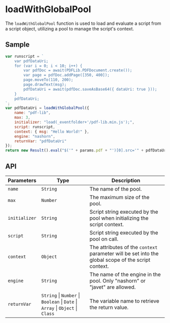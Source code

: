 # loadWithGlobalPool

The `loadWithGlobalPool` function is used to load and evaluate a script from a script object, utilizing a pool to manage the script's context.

## Sample

```javascript
var runscript = `
    var pdfDataUri;
    for (var i = 0; i < 10; i++) {
        var pdfDoc = await(PDFLib.PDFDocument.create());
        var page = pdfDoc.addPage([350, 400]);
        page.moveTo(110, 200);
        page.drawText(msg);
        pdfDataUri = await(pdfDoc.saveAsBase64({ dataUri: true }));
    }
    pdfDataUri;
`;
var pdfDataUri = loadWithGlobalPool({
    name: "pdf-lib",
    max: 3,
    initializer: "load(_eventfolder+'/pdf-lib.min.js');",
    script: runscript,
    context: { msg: "Hello World!" },
    engine: "nashorn",
    returnVar: "pdfDataUri"
});
return new Result().eval("$('" + params.pdf + "')[0].src='" + pdfDataUri + "'");
```
## API

| Parameters | Type | Description |
|---|---|---|
| `name` | `String` | The name of the pool. |
| `max` | `Number` | The maximum size of the pool. |
| `initializer` | `String` | Script string executed by the pool when initializing the script context. |
| `script` | `String` | Script string executed by the pool on call. |
| `context` | `Object` | The attributes of the `context` parameter will be set into the global scope of the script context. |
| `engine` | `String` | The name of the engine in the pool. Only "nashorn" or "javet" are allowed. |
| `returnVar` | `String` \| `Number` \| `Boolean` \| `Date` \| `Array` \| `Object` \| `Class`  | The variable name to retrieve the return value. |
